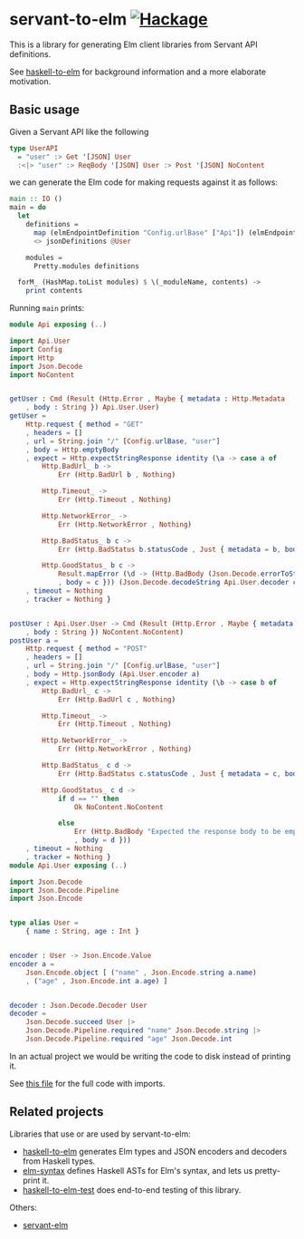 # servant-to-elm [![Hackage](https://img.shields.io/hackage/v/servant-to-elm.svg)](https://hackage.haskell.org/package/servant-to-elm)

This is a library for generating Elm client libraries from Servant API
definitions.

See [haskell-to-elm](https://github.com/folq/haskell-to-elm) for background
information and a more elaborate motivation.

## Basic usage

Given a Servant API like the following

```haskell
type UserAPI
  = "user" :> Get '[JSON] User
  :<|> "user" :> ReqBody '[JSON] User :> Post '[JSON] NoContent
```

we can generate the Elm code for making requests against it as follows:

```haskell
main :: IO ()
main = do
  let
    definitions =
      map (elmEndpointDefinition "Config.urlBase" ["Api"]) (elmEndpoints @UserAPI)
      <> jsonDefinitions @User

    modules =
      Pretty.modules definitions

  forM_ (HashMap.toList modules) $ \(_moduleName, contents) ->
    print contents
```

Running `main` prints:

```elm
module Api exposing (..)

import Api.User
import Config
import Http
import Json.Decode
import NoContent


getUser : Cmd (Result (Http.Error , Maybe { metadata : Http.Metadata
    , body : String }) Api.User.User)
getUser =
    Http.request { method = "GET"
    , headers = []
    , url = String.join "/" [Config.urlBase, "user"]
    , body = Http.emptyBody
    , expect = Http.expectStringResponse identity (\a -> case a of
        Http.BadUrl_ b ->
            Err (Http.BadUrl b , Nothing)

        Http.Timeout_ ->
            Err (Http.Timeout , Nothing)

        Http.NetworkError_ ->
            Err (Http.NetworkError , Nothing)

        Http.BadStatus_ b c ->
            Err (Http.BadStatus b.statusCode , Just { metadata = b, body = c })

        Http.GoodStatus_ b c ->
            Result.mapError (\d -> (Http.BadBody (Json.Decode.errorToString d) , Just { metadata = b
            , body = c })) (Json.Decode.decodeString Api.User.decoder c))
    , timeout = Nothing
    , tracker = Nothing }


postUser : Api.User.User -> Cmd (Result (Http.Error , Maybe { metadata : Http.Metadata
    , body : String }) NoContent.NoContent)
postUser a =
    Http.request { method = "POST"
    , headers = []
    , url = String.join "/" [Config.urlBase, "user"]
    , body = Http.jsonBody (Api.User.encoder a)
    , expect = Http.expectStringResponse identity (\b -> case b of
        Http.BadUrl_ c ->
            Err (Http.BadUrl c , Nothing)

        Http.Timeout_ ->
            Err (Http.Timeout , Nothing)

        Http.NetworkError_ ->
            Err (Http.NetworkError , Nothing)

        Http.BadStatus_ c d ->
            Err (Http.BadStatus c.statusCode , Just { metadata = c, body = d })

        Http.GoodStatus_ c d ->
            if d == "" then
                Ok NoContent.NoContent

            else
                Err (Http.BadBody "Expected the response body to be empty" , Just { metadata = c
                , body = d }))
    , timeout = Nothing
    , tracker = Nothing }
module Api.User exposing (..)

import Json.Decode
import Json.Decode.Pipeline
import Json.Encode


type alias User =
    { name : String, age : Int }


encoder : User -> Json.Encode.Value
encoder a =
    Json.Encode.object [ ("name" , Json.Encode.string a.name)
    , ("age" , Json.Encode.int a.age) ]


decoder : Json.Decode.Decoder User
decoder =
    Json.Decode.succeed User |>
    Json.Decode.Pipeline.required "name" Json.Decode.string |>
    Json.Decode.Pipeline.required "age" Json.Decode.int
```

In an actual project we would be writing the code to disk instead of printing it.

See [this file](examples/UserAPI.hs) for the full code with imports.

## Related projects

Libraries that use or are used by servant-to-elm:
- [haskell-to-elm](https://github.com/folq/haskell-to-elm) generates Elm types and JSON encoders and decoders from Haskell types.
- [elm-syntax](https://github.com/folq/elm-syntax) defines Haskell ASTs for Elm's syntax, and lets us pretty-print it.
- [haskell-to-elm-test](https://github.com/folq/haskell-to-elm-test) does end-to-end testing of this library.

Others:
- [servant-elm](http://hackage.haskell.org/package/servant-elm)
